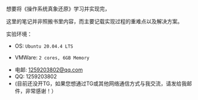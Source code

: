 想要将《操作系统真象还原》学习并实现完，

这里的笔记并非照搬书里内容，而主要记载实现过程的重难点以及解决方案。

实验环境： 

- OS: `Ubuntu 20.04.4 LTS`

- VMWare: `2 cores, 6GB Memory`

<!--

- CPU: `Pentium(R) Dual-Core CPU E6500 @ 2.93GHz × 2`

- Memory: `8GB DDR3`

### 最近在看《Linux内核完全注释》～

#### 大概率每日更新，欢迎喜欢OS的小伙伴与我交流！

-->

- 电邮: 1259203802@qq.com
- QQ: 1259203802
- (目前还没开TG，如果您想通过TG或其他网络通信方式与我交流，请发给我邮件，非常感谢！）
